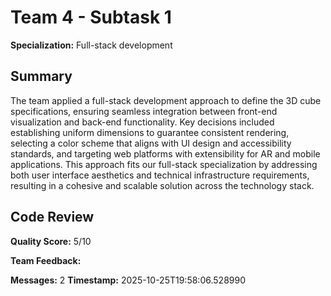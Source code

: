 # Team 4 - Subtask 1

**Specialization:** Full-stack development

## Summary

The team applied a full-stack development approach to define the 3D cube specifications, ensuring seamless integration between front-end visualization and back-end functionality. Key decisions included establishing uniform dimensions to guarantee consistent rendering, selecting a color scheme that aligns with UI design and accessibility standards, and targeting web platforms with extensibility for AR and mobile applications. This approach fits our full-stack specialization by addressing both user interface aesthetics and technical infrastructure requirements, resulting in a cohesive and scalable solution across the technology stack.

## Code Review

**Quality Score:** 5/10

**Team Feedback:** 

**Messages:** 2
**Timestamp:** 2025-10-25T19:58:06.528990
